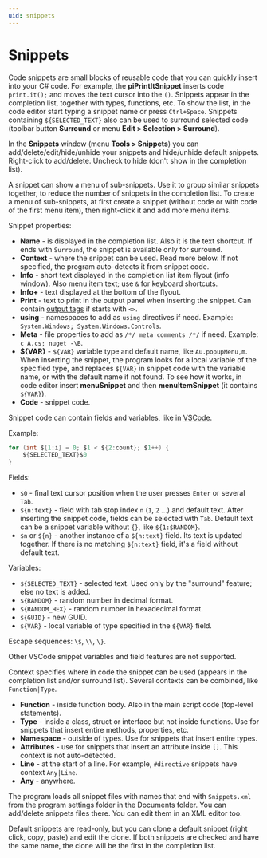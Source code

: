 ```yaml
---
uid: snippets
---
```


# Snippets

Code snippets are small blocks of reusable code that you can quickly insert into your C# code. For example, the **piPrintItSnippet** inserts code `print.it();` and moves the text cursor into the `()`. Snippets appear in the completion list, together with types, functions, etc. To show the list, in the code editor start typing a snippet name or press `Ctrl+Space`. Snippets containing `${SELECTED_TEXT}` also can be used to surround selected code (toolbar button **Surround** or menu **Edit > Selection > Surround**).

In the **Snippets** window (menu **Tools > Snippets**) you can add/delete/edit/hide/unhide your snippets and hide/unhide default snippets. Right-click to add/delete. Uncheck to hide (don't show in the completion list).

A snippet can show a menu of sub-snippets. Use it to group similar snippets together, to reduce the number of snippets in the completion list. To create a menu of sub-snippets, at first create a snippet (without code or with code of the first menu item), then right-click it and add more menu items.

Snippet properties:
- **Name** - is displayed in the completion list. Also it is the text shortcut. If ends with `Surround`, the snippet is available only for surround.
- **Context** - where the snippet can be used. Read more below. If not specified, the program auto-detects it from snippet code.
- **Info** - short text displayed in the completion list item flyout (info window). Also menu item text; use `&` for keyboard shortcuts.
- **Info+** - text displayed at the bottom of the flyout.
- **Print** - text to print in the output panel when inserting the snippet. Can contain [output tags](xref:output_tags) if starts with `<>`.
- **using** - namespaces to add as `using` directives if need. Example: `System.Windows; System.Windows.Controls`.
- **Meta** - file properties to add as `/*/ meta comments /*/` if need. Example: `c A.cs; nuget -\B`.
- **\${VAR}** - `${VAR}` variable type and default name, like `Au.popupMenu,m`. When inserting the snippet, the program looks for a local variable of the specified type, and replaces `${VAR}` in snippet code with the variable name, or with the default name if not found. To see how it works, in code editor insert **menuSnippet** and then **menuItemSnippet** (it contains `${VAR}`).
- **Code** - snippet code.

Snippet code can contain fields and variables, like in [VSCode](https://code.visualstudio.com/docs/editor/userdefinedsnippets).

Example:
```csharp
for (int ${1:i} = 0; $1 < ${2:count}; $1++) {
	${SELECTED_TEXT}$0
}
```

Fields:
- `$0` - final text cursor position when the user presses `Enter` or several `Tab`.
- `${n:text}` - field with tab stop index `n` (`1`, `2` ...) and default text. After inserting the snippet code, fields can be selected with `Tab`. Default text can be a snippet variable without `{}`, like `${1:$RANDOM}`.
- `$n` or `${n}` - another instance of a `${n:text}` field. Its text is updated together. If there is no matching `${n:text}` field, it's a field without default text.

Variables:
- `${SELECTED_TEXT}` - selected text. Used only by the "surround" feature; else no text is added.
- `${RANDOM}` - random number in decimal format.
- `${RANDOM_HEX}` - random number in hexadecimal format.
- `${GUID}` - new GUID.
- `${VAR}` - local variable of type specified in the `${VAR}` field.

Escape sequences: `\$`, `\\`, `\}`.

Other VSCode snippet variables and field features are not supported.

Context specifies where in code the snippet can be used (appears in the completion list and/or surround list). Several contexts can be combined, like `Function|Type`.
- **Function** - inside function body. Also in the main script code (top-level statements).
- **Type** - inside a class, struct or interface but not inside functions. Use for snippets that insert entire methods, properties, etc.
- **Namespace** - outside of types. Use for snippets that insert entire types.
- **Attributes** - use for snippets that insert an attribute inside `[]`. This context is not auto-detected.
- **Line** - at the start of a line. For example, `#directive` snippets have context `Any|Line`.
- **Any** - anywhere.

The program loads all snippet files with names that end with `Snippets.xml` from the program settings folder in the Documents folder. You can add/delete snippets files there. You can edit them in an XML editor too.

Default snippets are read-only, but you can clone a default snippet (right click, copy, paste) and edit the clone. If both snippets are checked and have the same name, the clone will be the first in the completion list.